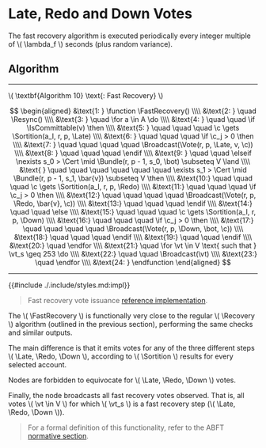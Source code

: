 $$
\newcommand \Recovery {\mathrm{Recovery}}
\newcommand \FastRecovery {\mathrm{FastRecovery}}
\newcommand \Resync {\mathrm{Resync}}
\newcommand \Sortition {\mathrm{Sortition}}
\newcommand \Broadcast {\mathrm{Broadcast}}
\newcommand \IsCommittable {\mathrm{IsCommittable}}
\newcommand \Vote {\mathrm{Vote}}
\newcommand \Bundle {\mathrm{Bundle}}
\newcommand \Late {\mathit{late}}
\newcommand \Redo {\mathit{redo}}
\newcommand \Down {\mathit{down}}
\newcommand \Cert {\mathit{cert}}
\newcommand \function {\textbf{function }}
\newcommand \endfunction {\textbf{end function}}
\newcommand \if {\textbf{if }}
\newcommand \elseif {\textbf{else if }}
\newcommand \then {\textbf{ then}}
\newcommand \else {\textbf{else}}
\newcommand \endif {\textbf{end if}}
\newcommand \for {\textbf{for }}
\newcommand \do {\textbf{ do}}
\newcommand \endfor {\textbf{end for}}
\newcommand \vt {\mathit{vote}}
\newcommand \c {\mathit{credentials}}
$$

# Late, Redo and Down Votes

The fast recovery algorithm is executed periodically every integer multiple of \\( \lambda_f \\)
seconds (plus random variance).

## Algorithm

---

\\( \textbf{Algorithm 10} \text{: Fast Recovery} \\)

$$
\begin{aligned}
&\text{1: } \function \FastRecovery() \\\\
&\text{2: } \quad \Resync() \\\\
&\text{3: } \quad \for a \in A \do \\\\
&\text{4: } \quad \quad \if \IsCommittable(v) \then \\\\
&\text{5: } \quad \quad \quad \c \gets \Sortition(a_I, r, p, \Late) \\\\
&\text{6: } \quad \quad \quad \if \c_j > 0 \then \\\\
&\text{7: } \quad \quad \quad \quad \Broadcast(\Vote(r, p, \Late, v, \c)) \\\\
&\text{8: } \quad \quad \quad \endif \\\\
&\text{9: } \quad \quad \elseif \nexists s_0 > \Cert \mid \Bundle(r, p - 1, s_0, \bot) \subseteq V \land \\\\
&\text{   } \quad \quad \quad \quad \quad \quad \exists s_1 > \Cert \mid \Bundle(r, p - 1, s_1, \bar{v}) \subseteq V \then \\\\
&\text{10:} \quad \quad \quad \c \gets \Sortition(a_I, r, p, \Redo) \\\\
&\text{11:} \quad \quad \quad \if \c_j > 0 \then \\\\
&\text{12:} \quad \quad \quad \quad \Broadcast(\Vote(r, p, \Redo, \bar{v}, \c)) \\\\
&\text{13:} \quad \quad \quad \endif \\\\
&\text{14:} \quad \quad \else \\\\
&\text{15:} \quad \quad \quad \c \gets \Sortition(a_I, r, p, \Down) \\\\
&\text{16:} \quad \quad \quad \if \c_j > 0 \then \\\\
&\text{17:} \quad \quad \quad \quad \Broadcast(\Vote(r, p, \Down, \bot, \c)) \\\\
&\text{18:} \quad \quad \quad \endif \\\\
&\text{19:} \quad \quad \endif \\\\
&\text{20:} \quad \endfor \\\\
&\text{21:} \quad \for \vt \in V \text{ such that } \vt_s \geq 253 \do \\\\
&\text{22:} \quad \quad \Broadcast(\vt) \\\\
&\text{23:} \quad \endfor \\\\
&\text{24: } \endfunction
\end{aligned}
$$

---

{{#include ./.include/styles.md:impl}}
> Fast recovery vote issuance [reference implementation](https://github.com/algorand/go-algorand/blob/d52e3dd8b31a17dfebac3d9158a76e8e62617462/agreement/player.go#L244).

The \\( \FastRecovery \\) is functionally very close to the regular \\( \Recovery \\)
algorithm (outlined in the previous section), performing the same checks and similar outputs.

The main difference is that it emits votes for any of the three different steps
\\( \Late, \Redo, \Down \\), according to \\( \Sortition \\) results for every
selected account.

Nodes are forbidden to equivocate for \\( \Late, \Redo, \Down \\) votes.

Finally, the node broadcasts all fast recovery votes observed. That is, all votes
\\( \vt \in V \\) for which \\( \vt_s \\) is a fast recovery step (\\( \Late, \Redo, \Down \\)).

> For a formal definition of this functionality, refer to the ABFT [normative section](./abft.md#fast-recovery).